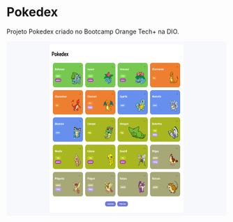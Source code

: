 # Pokedex
Projeto Pokedex criado no Bootcamp Orange Tech+ na DIO.

<p align="center">
  <kbd>
    <img width="550" style="border-radius: 5px" height="400" alt="Demonstração do Projeto" src="pokedex.png">
  </kbd>
</p>

